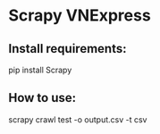 # Scrapy VNExpress
## Install requirements:
pip install Scrapy
## How to use: 
scrapy crawl test -o output.csv -t csv
